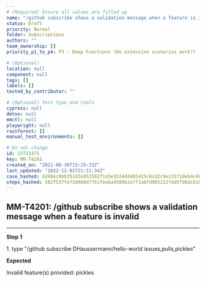 ```yaml
---
# (Required) Ensure all values are filled up
name: "/github subscribe shows a validation message when a feature is invalid"
status: Draft
priority: Normal
folder: Subscriptions
authors: ""
team_ownership: []
priority_p1_to_p4: P3 - Deep Functions (Do extensive scenarios work?)

# (Optional)
location: null
component: null
tags: []
labels: []
tested_by_contributor: ""

# (Optional) Test type and tools
cypress: null
detox: null
mmctl: null
playwright: null
rainforest: []
manual_test_environments: []

# Do not change
id: 13721471
key: MM-T4201
created_on: "2021-08-30T15:29:33Z"
last_updated: "2022-12-01T21:11:34Z"
case_hashed: 4268ec9bb351d3a953582f1d3e5534d44b5425c0cd2c9e131f18eb4c40b7a7f9bd5d875dd61c820a14a0f886d9155a05
steps_hashed: 582f537fe73d668d7761feebad589e2e7f1a6fd985212fdd5f96dc61b297f63fea8ddbb8b9c40078522731866b99e9eb
---
```


<!-- (Auto-generated) Based on frontmatter's "key" and "name" -->

## MM-T4201: /github subscribe shows a validation message when a feature is invalid

---

**Step 1**

1\. type "/github subscribe DHaussermann/hello-world issues,pulls,pickles"

**Expected**

Invalid feature(s) provided: pickles
